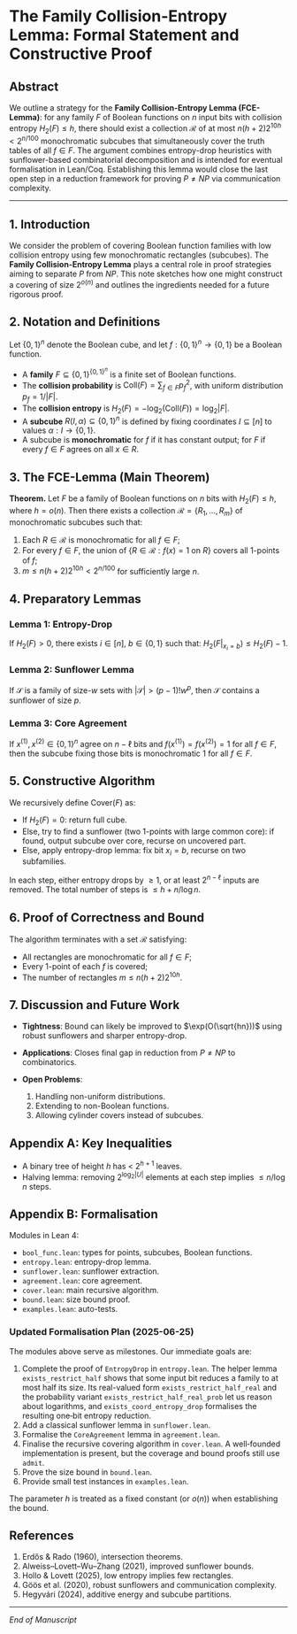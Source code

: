 # The Family Collision-Entropy Lemma: Formal Statement and Constructive Proof

## Abstract

We outline a strategy for the **Family Collision-Entropy Lemma (FCE-Lemma)**: for any family $F$ of Boolean functions on $n$ input bits with collision entropy $H_2(F) \le h$, there should exist a collection $\mathcal{R}$ of at most $n(h+2)2^{10h} < 2^{n/100}$ monochromatic subcubes that simultaneously cover the truth tables of all $f \in F$. The argument combines entropy-drop heuristics with sunflower-based combinatorial decomposition and is intended for eventual formalisation in Lean/Coq. Establishing this lemma would close the last open step in a reduction framework for proving $P \neq NP$ via communication complexity.

---

## 1. Introduction

We consider the problem of covering Boolean function families with low collision entropy using few monochromatic rectangles (subcubes). The **Family Collision-Entropy Lemma** plays a central role in proof strategies aiming to separate $P$ from $NP$. This note sketches how one might construct a covering of size $2^{o(n)}$ and outlines the ingredients needed for a future rigorous proof.

## 2. Notation and Definitions

Let $\{0,1\}^n$ denote the Boolean cube, and let $f: \{0,1\}^n \to \{0,1\}$ be a Boolean function.

* A **family** $F \subseteq \{0,1\}^{\{0,1\}^n}$ is a finite set of Boolean functions.
* The **collision probability** is $\text{Coll}(F) = \sum_{f \in F} p_f^2$, with uniform distribution $p_f = 1/|F|$.
* The **collision entropy** is $H_2(F) = -\log_2(\text{Coll}(F)) = \log_2|F|$.
* A **subcube** $R(I, \alpha) \subseteq \{0,1\}^n$ is defined by fixing coordinates $I \subseteq [n]$ to values $\alpha: I \to \{0,1\}$.
* A subcube is **monochromatic** for $f$ if it has constant output; for $F$ if every $f \in F$ agrees on all $x \in R$.

## 3. The FCE-Lemma (Main Theorem)

**Theorem.** Let $F$ be a family of Boolean functions on $n$ bits with $H_2(F) \le h$, where $h = o(n)$. Then there exists a collection $\mathcal{R} = \{ R_1, \dots, R_m \}$ of monochromatic subcubes such that:

1. Each $R \in \mathcal{R}$ is monochromatic for all $f \in F$;
2. For every $f \in F$, the union of $\{ R \in \mathcal{R} : f(x) = 1 \text{ on } R \}$ covers all 1-points of $f$;
3. $m \le n(h+2)2^{10h} < 2^{n/100}$ for sufficiently large $n$.

## 4. Preparatory Lemmas

### Lemma 1: Entropy-Drop

If $H_2(F) > 0$, there exists $i \in [n]$, $b \in \{0,1\}$ such that:
$H_2(F|_{x_i = b}) \le H_2(F) - 1.$

### Lemma 2: Sunflower Lemma

If $\mathcal{S}$ is a family of size-$w$ sets with $|\mathcal{S}| > (p-1)! w^p$, then $\mathcal{S}$ contains a sunflower of size $p$.

### Lemma 3: Core Agreement

If $x^{(1)}, x^{(2)} \in \{0,1\}^n$ agree on $n - \ell$ bits and $f(x^{(1)}) = f(x^{(2)}) = 1$ for all $f \in F$, then the subcube fixing those bits is monochromatic 1 for all $f \in F$.

## 5. Constructive Algorithm

We recursively define $\text{Cover}(F)$ as:

* If $H_2(F) = 0$: return full cube.
* Else, try to find a sunflower (two 1-points with large common core): if found, output subcube over core, recurse on uncovered part.
* Else, apply entropy-drop lemma: fix bit $x_i = b$, recurse on two subfamilies.

In each step, either entropy drops by $\ge 1$, or at least $2^{n - \ell}$ inputs are removed. The total number of steps is $\le h + n / \log n$.

## 6. Proof of Correctness and Bound

The algorithm terminates with a set $\mathcal{R}$ satisfying:

* All rectangles are monochromatic for all $f \in F$;
* Every 1-point of each $f$ is covered;
* The number of rectangles $m \le n(h+2)2^{10h}$.

## 7. Discussion and Future Work

* **Tightness**: Bound can likely be improved to $\exp(O(\sqrt{hn}))$ using robust sunflowers and sharper entropy-drop.
* **Applications**: Closes final gap in reduction from $P \neq NP$ to combinatorics.
* **Open Problems**:

  1. Handling non-uniform distributions.
  2. Extending to non-Boolean functions.
  3. Allowing cylinder covers instead of subcubes.

## Appendix A: Key Inequalities

* A binary tree of height $h$ has < $2^{h+1}$ leaves.
* Halving lemma: removing $2^{\log_2 |U|}$ elements at each step implies $\le n / \log n$ steps.

## Appendix B: Formalisation

Modules in Lean 4:

* `bool_func.lean`: types for points, subcubes, Boolean functions.
* `entropy.lean`: entropy-drop lemma.
* `sunflower.lean`: sunflower extraction.
* `agreement.lean`: core agreement.
* `cover.lean`: main recursive algorithm.
* `bound.lean`: size bound proof.
* `examples.lean`: auto-tests.
### Updated Formalisation Plan (2025-06-25)
The modules above serve as milestones. Our immediate goals are:

1. Complete the proof of `EntropyDrop` in `entropy.lean`.  The helper
   lemma `exists_restrict_half` shows that some input bit reduces a
   family to at most half its size.  Its real-valued form
   `exists_restrict_half_real` and the probability variant
   `exists_restrict_half_real_prob` let us reason about logarithms, and
   `exists_coord_entropy_drop` formalises the resulting one‑bit entropy
   reduction.
2. Add a classical sunflower lemma in `sunflower.lean`.
3. Formalise the `CoreAgreement` lemma in `agreement.lean`.
4. Finalise the recursive covering algorithm in `cover.lean`.  A
   well‑founded implementation is present, but the coverage and bound
   proofs still use `admit`.
5. Prove the size bound in `bound.lean`.
6. Provide small test instances in `examples.lean`.

The parameter $h$ is treated as a fixed constant (or $o(n)$) when establishing the bound.

## References

1. Erdős & Rado (1960), intersection theorems.
2. Alweiss–Lovett–Wu–Zhang (2021), improved sunflower bounds.
3. Hollo & Lovett (2025), low entropy implies few rectangles.
4. Göös et al. (2020), robust sunflowers and communication complexity.
5. Hegyvári (2024), additive energy and subcube partitions.

---

*End of Manuscript*
